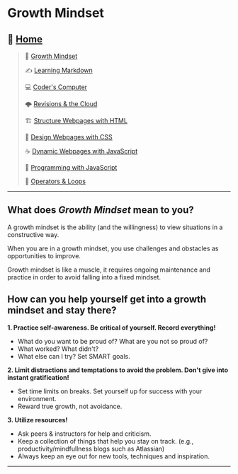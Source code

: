 # Growth Mindset

## 🏡 [**Home**](https://mistidinzy.github.io/ReadingNotes/)

> 💭 [Growth Mindset](01-GrowthMindset.md)
>
> ✍️ [Learning Markdown](02-LearningMarkdown.md)
>
> 💻 [Coder's Computer](03-CodersComputer.md)
>
> 🌩️ [Revisions & the Cloud](04-RevisionsCloud.md)
>
> 🏗️ [Structure Webpages with HTML](05-Structure.md)
>
> 🎨 [Design Webpages with CSS](06-DesignCSS.md)
>
> ☕ [Dynamic Webpages with JavaScript](07-DynamicJavascript.md)
>
> 🌵 [Programming with JavaScript](08-ProgramJS.md)
>
> 🤖 [Operators & Loops](09-OperatorsLoops.md)
<!-- >
> 🧮 [Computer Architecture & Logic](10-CompArchLogic.md) -->

_____

## What does *Growth Mindset* mean to you?

A growth mindset is the ability \(and the willingness) to view situations in a constructive way.

When you are in a growth mindset, you use challenges and obstacles as opportunities to improve.

Growth mindset is like a muscle, it requires ongoing maintenance and practice in order to avoid falling into a fixed mindset.

## How can you help yourself get into a growth mindset and stay there?

**1. Practice self-awareness. Be critical of yourself. Record everything!**

- What do you want to be proud of? What are you not so proud of?
- What worked? What didn't?
- What else can I try? Set SMART goals.

**2. Limit distractions and temptations to avoid the problem. Don't give into instant gratification!**

- Set time limits on breaks. Set yourself up for success with your environment.
- Reward true growth, not avoidance.

**3. Utilize resources!**

- Ask peers & instructors for help and criticism.
- Keep a collection of things that help you stay on track. \(e.g., productivity/mindfullness blogs such as Atlassian)
- Always keep an eye out for new tools, techniques and inspiration.

_____
